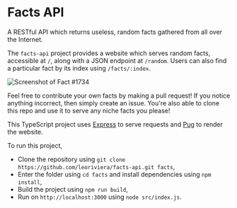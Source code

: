 # Facts API

A RESTful API which returns useless, random facts gathered from all over the Internet.

The `facts-api` project provides a website which serves random facts, accessible at `/`, along with a JSON endpoint at `/random`. Users can also find a particular fact by its index using `/facts/:index`.

![Screenshot of Fact #1734](https://user-images.githubusercontent.com/11467778/109699389-6da17a80-7b88-11eb-9c6b-79e725bc244f.png)

Feel free to contribute your own facts by making a pull request! If you notice anything incorrect, then simply create an issue. You're also able to clone this repo and use it to serve any niche facts you please!

This TypeScript project uses [Express](https://expressjs.com/) to serve requests and [Pug](https://pugjs.org/api/getting-started.html) to render the website.

To run this project,
- Clone the repository using `git clone https://github.com/leoriviera/facts-api.git facts`,
- Enter the folder using `cd facts` and install dependencies using `npm install`,
- Build the project using `npm run build`,
- Run on `http://localhost:3000` using `node src/index.js`.
